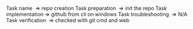 
Task name ​ => repo creation
Task preparation ​ => init the repo
Task implementation​ => github from cli on windows
Task troubleshooting ​ => N/A
Task verification ​ => checked with git cmd and web
